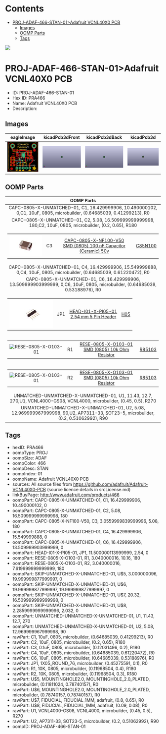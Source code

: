 



Contents
========

* [PROJ-ADAF-466-STAN-01>Adafruit VCNL40X0 PCB](#proj-adaf-466-stan-01adafruit-vcnl40x0-pcb)
	* [Images](#images)
	* [OOMP Parts](#oomp-parts)
	* [Tags](#tags)
  
![][im]
# PROJ-ADAF-466-STAN-01>Adafruit VCNL40X0 PCB

- ID: PROJ-ADAF-466-STAN-01
- Hex ID: PRA466
- Name: Adafruit VCNL40X0 PCB
- Description: 

## Images
  
  

|eagleImage|kicadPcb3dFront|kicadPcb3dBack|kicadPcb3d|
| :---: | :---: | :---: | :---: |
|[![eagleImage](eagleImage_140.png)](eagleImage_600.png)|[![kicadPcb3dFront](kicadPcb3dFront_140.png)](kicadPcb3dFront_600.png)|[![kicadPcb3dBack](kicadPcb3dBack_140.png)](kicadPcb3dBack_600.png)|[![kicadPcb3d](kicadPcb3d_140.png)](kicadPcb3d_600.png)|

## OOMP Parts
  

|OOMP Parts|
| :---: |
|CAPC-0805-X-UNMATCHED-01, C1, 16.429999906, 10.490000102, 0,C1, 10uF, 0805, microbuilder, (0.64685039, 0.41299213), R0|
|CAPC-0805-X-UNMATCHED-01, C2, 5.08, 16.509999999999998, 180,C2, 10uF, 0805, microbuilder, (0.2, 0.65), R180|
|<table><tr><td>![CAPC-0805-X-NF100-V50](https://raw.githubusercontent.com/oomlout/oomlout_OOMP_parts/main/CAPC-0805-X-NF100-V50/image_140.jpg)</td><td> C3</td><td>[CAPC-0805-X-NF100-V50<br>SMD (0805) 100 nF Capacitor (Ceramic) 50v](https://github.com/oomlout/oomlout_OOMP_parts/tree/main/CAPC-0805-X-NF100-V50/)</td><td>[C85N100](https://github.com/oomlout/oomlout_OOMP_parts/tree/main/CAPC-0805-X-NF100-V50/)</td></tr></table>|
|CAPC-0805-X-UNMATCHED-01, C4, 16.429999906, 15.549999888, 0,C4, 10uF, 0805, microbuilder, (0.64685039, 0.61220472), R0|
|CAPC-0805-X-UNMATCHED-01, C6, 16.429999906, 13.509999903999999, 0,C6, 10uF, 0805, microbuilder, (0.64685039, 0.53188976), R0|
|<table><tr><td>![HEAD-I01-X-PI05-01](https://raw.githubusercontent.com/oomlout/oomlout_OOMP_parts/main/HEAD-I01-X-PI05-01/image_140.jpg)</td><td> JP1</td><td>[HEAD-I01-X-PI05-01<br>2.54 mm 5 Pin Header](https://github.com/oomlout/oomlout_OOMP_parts/tree/main/HEAD-I01-X-PI05-01/)</td><td>[H05](https://github.com/oomlout/oomlout_OOMP_parts/tree/main/HEAD-I01-X-PI05-01/)</td></tr></table>|
|<table><tr><td>![RESE-0805-X-O103-01](https://raw.githubusercontent.com/oomlout/oomlout_OOMP_parts/main/RESE-0805-X-O103-01/image_140.jpg)</td><td> R1</td><td>[RESE-0805-X-O103-01<br>SMD (0805) 10k Ohm Resistor](https://github.com/oomlout/oomlout_OOMP_parts/tree/main/RESE-0805-X-O103-01/)</td><td>[R85103](https://github.com/oomlout/oomlout_OOMP_parts/tree/main/RESE-0805-X-O103-01/)</td></tr></table>|
|<table><tr><td>![RESE-0805-X-O103-01](https://raw.githubusercontent.com/oomlout/oomlout_OOMP_parts/main/RESE-0805-X-O103-01/image_140.jpg)</td><td> R2</td><td>[RESE-0805-X-O103-01<br>SMD (0805) 10k Ohm Resistor](https://github.com/oomlout/oomlout_OOMP_parts/tree/main/RESE-0805-X-O103-01/)</td><td>[R85103](https://github.com/oomlout/oomlout_OOMP_parts/tree/main/RESE-0805-X-O103-01/)</td></tr></table>|
|UNMATCHED-UNMATCHED-X-UNMATCHED-01, U1, 11.43, 12.7, 270,U1, VCNL4000-GS08, VCNL4000, microbuilder, (0.45, 0.5), R270|
|UNMATCHED-UNMATCHED-X-UNMATCHED-01, U2, 5.08, 12.969999967999998, 90,U2, AP7311-33, SOT23-5, microbuilder, (0.2, 0.51062992), R90|

## Tags

- hexID: PRA466
- oompType: PROJ
- oompSize: ADAF
- oompColor: 466
- oompDesc: STAN
- oompIndex: 01
- oompName: Adafruit VCNL40X0 PCB
- sources: All source files from https://github.com/adafruit/Adafruit-VCNL40X0-PCB (source licence details in srcLicense.md)
- linkBuyPage: http://www.adafruit.com/products/466
- oompPart: CAPC-0805-X-UNMATCHED-01, C1, 16.429999906, 10.490000102, 0
- oompPart: CAPC-0805-X-UNMATCHED-01, C2, 5.08, 16.509999999999998, 180
- oompPart: CAPC-0805-X-NF100-V50, C3, 3.0559999839999996, 5.08, 180
- oompPart: CAPC-0805-X-UNMATCHED-01, C4, 16.429999906, 15.549999888, 0
- oompPart: CAPC-0805-X-UNMATCHED-01, C6, 16.429999906, 13.509999903999999, 0
- oompPart: HEAD-I01-X-PI05-01, JP1, 11.500000113999999, 2.54, 0
- oompPart: RESE-0805-X-O103-01, R1, 3.040000016, 10.16, 180
- oompPart: RESE-0805-X-O103-01, R2, 3.040000016, 7.619999999999999, 180
- oompPart: SKIP-UNMATCHED-X-UNMATCHED-01, U$5, 3.000000096, 19.999999877999997, 0
- oompPart: SKIP-UNMATCHED-X-UNMATCHED-01, U$6, 19.999999877999997, 19.999999877999997, 0
- oompPart: SKIP-UNMATCHED-X-UNMATCHED-01, U$7, 20.32, 16.509999999999998, 0
- oompPart: SKIP-UNMATCHED-X-UNMATCHED-01, U$8, 2.2859999999999996, 2.032, 0
- oompPart: UNMATCHED-UNMATCHED-X-UNMATCHED-01, U1, 11.43, 12.7, 270
- oompPart: UNMATCHED-UNMATCHED-X-UNMATCHED-01, U2, 5.08, 12.969999967999998, 90
- rawPart: C1, 10uF, 0805, microbuilder, (0.64685039, 0.41299213), R0
- rawPart: C2, 10uF, 0805, microbuilder, (0.2, 0.65), R180
- rawPart: C3, 0.1uF, 0805, microbuilder, (0.12031496, 0.2), R180
- rawPart: C4, 10uF, 0805, microbuilder, (0.64685039, 0.61220472), R0
- rawPart: C6, 10uF, 0805, microbuilder, (0.64685039, 0.53188976), R0
- rawPart: JP1, 1X05_ROUND_76, microbuilder, (0.45275591, 0.1), R0
- rawPart: R1, 10K, 0805, microbuilder, (0.11968504, 0.4), R180
- rawPart: R2, 10K, 0805, microbuilder, (0.11968504, 0.3), R180
- rawPart: U$5, MOUNTINGHOLE2.0, MOUNTINGHOLE_2.0_PLATED, microbuilder, (0.11811024, 0.78740157), R0
- rawPart: U$6, MOUNTINGHOLE2.0, MOUNTINGHOLE_2.0_PLATED, microbuilder, (0.78740157, 0.78740157), R0
- rawPart: U$7, FIDUCIAL, FIDUCIAL_1MM, adafruit, (0.8, 0.65), R0
- rawPart: U$8, FIDUCIAL, FIDUCIAL_1MM, adafruit, (0.09, 0.08), R0
- rawPart: U1, VCNL4000-GS08, VCNL4000, microbuilder, (0.45, 0.5), R270
- rawPart: U2, AP7311-33, SOT23-5, microbuilder, (0.2, 0.51062992), R90
- oompID: PROJ-ADAF-466-STAN-01



[im]: kicadPcb3d_450.png
